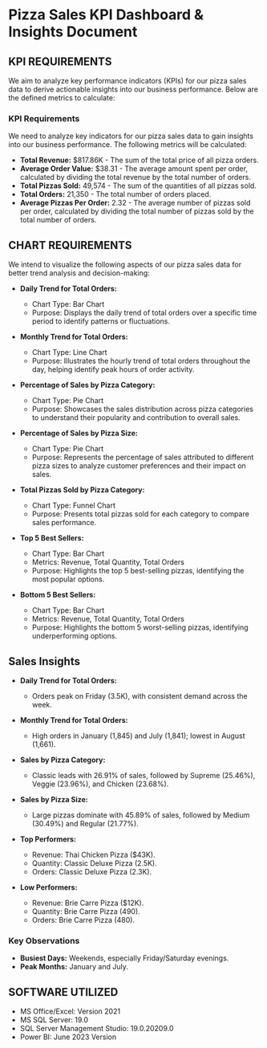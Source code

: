 # Pizza Sales KPI Dashboard & Insights Document

## KPI REQUIREMENTS

We aim to analyze key performance indicators (KPIs) for our pizza sales data to derive actionable insights into our business performance. Below are the defined metrics to calculate:

### KPI Requirements

We need to analyze key indicators for our pizza sales data to gain insights into our business performance. The following metrics will be calculated:

- **Total Revenue:** $817.86K - The sum of the total price of all pizza orders.
- **Average Order Value:** $38.31 - The average amount spent per order, calculated by dividing the total revenue by the total number of orders.
- **Total Pizzas Sold:** 49,574 - The sum of the quantities of all pizzas sold.
- **Total Orders:** 21,350 - The total number of orders placed.
- **Average Pizzas Per Order:** 2.32 - The average number of pizzas sold per order, calculated by dividing the total number of pizzas sold by the total number of orders.

## CHART REQUIREMENTS

We intend to visualize the following aspects of our pizza sales data for better trend analysis and decision-making:

- **Daily Trend for Total Orders:**
  - Chart Type: Bar Chart
  - Purpose: Displays the daily trend of total orders over a specific time period to identify patterns or fluctuations.

- **Monthly Trend for Total Orders:**
  - Chart Type: Line Chart
  - Purpose: Illustrates the hourly trend of total orders throughout the day, helping identify peak hours of order activity.

- **Percentage of Sales by Pizza Category:**
  - Chart Type: Pie Chart
  - Purpose: Showcases the sales distribution across pizza categories to understand their popularity and contribution to overall sales.

- **Percentage of Sales by Pizza Size:**
  - Chart Type: Pie Chart
  - Purpose: Represents the percentage of sales attributed to different pizza sizes to analyze customer preferences and their impact on sales.

- **Total Pizzas Sold by Pizza Category:**
  - Chart Type: Funnel Chart
  - Purpose: Presents total pizzas sold for each category to compare sales performance.

- **Top 5 Best Sellers:**
  - Chart Type: Bar Chart
  - Metrics: Revenue, Total Quantity, Total Orders
  - Purpose: Highlights the top 5 best-selling pizzas, identifying the most popular options.

- **Bottom 5 Best Sellers:**
  - Chart Type: Bar Chart
  - Metrics: Revenue, Total Quantity, Total Orders
  - Purpose: Highlights the bottom 5 worst-selling pizzas, identifying underperforming options.

## Sales Insights

- **Daily Trend for Total Orders:**
  - Orders peak on Friday (3.5K), with consistent demand across the week.

- **Monthly Trend for Total Orders:**
  - High orders in January (1,845) and July (1,841); lowest in August (1,661).

- **Sales by Pizza Category:**
  - Classic leads with 26.91% of sales, followed by Supreme (25.46%), Veggie (23.96%), and Chicken (23.68%).

- **Sales by Pizza Size:**
  - Large pizzas dominate with 45.89% of sales, followed by Medium (30.49%) and Regular (21.77%).

- **Top Performers:**
  - Revenue: Thai Chicken Pizza ($43K).
  - Quantity: Classic Deluxe Pizza (2.5K).
  - Orders: Classic Deluxe Pizza (2.3K).

- **Low Performers:**
  - Revenue: Brie Carre Pizza ($12K).
  - Quantity: Brie Carre Pizza (490).
  - Orders: Brie Carre Pizza (480).

### Key Observations

- **Busiest Days:** Weekends, especially Friday/Saturday evenings.
- **Peak Months:** January and July.

## SOFTWARE UTILIZED

- MS Office/Excel: Version 2021
- MS SQL Server: 19.0
- SQL Server Management Studio: 19.0.20209.0
- Power BI: June 2023 Version
